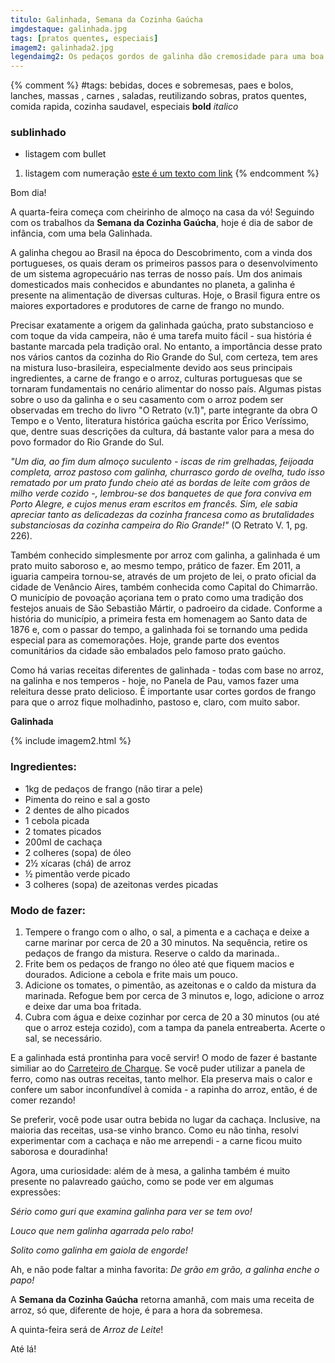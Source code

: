 ```yaml
---
titulo: Galinhada, Semana da Cozinha Gaúcha
imgdestaque: galinhada.jpg
tags: [pratos quentes, especiais]
imagem2: galinhada2.jpg
legendaimg2: Os pedaços gordos de galinha dão cremosidade para uma boa galinhada!
---
```

{% comment %}
#tags: bebidas, doces e sobremesas, paes e bolos, lanches, massas , carnes , saladas, reutilizando sobras, pratos quentes, comida rapida, cozinha saudavel, especiais
**bold**
*italico*
### sublinhado
* listagem com bullet
1. listagem com numeração
[este é um texto com link](https://www.enderecodolink.com)
{% endcomment %}

Bom dia!

A quarta-feira começa com cheirinho de almoço na casa da vó! Seguindo com os trabalhos da **Semana da Cozinha Gaúcha**, hoje é dia de sabor de infância, com uma bela Galinhada. 

A galinha chegou ao Brasil na época do Descobrimento, com a vinda dos portugueses, os quais deram os primeiros passos para o desenvolvimento de um sistema agropecuário nas terras de nosso país. Um dos animais domesticados mais conhecidos e abundantes no planeta, a galinha é presente na alimentação de diversas culturas. Hoje, o Brasil figura entre os maiores exportadores e produtores de carne de frango no mundo. 

Precisar exatamente a origem da galinhada gaúcha, prato substancioso e com toque da vida campeira, não é uma tarefa muito fácil - sua história é bastante marcada pela tradição oral. No entanto, a importância desse prato nos vários cantos da cozinha do Rio Grande do Sul, com certeza, tem ares na mistura luso-brasileira, especialmente devido aos seus principais ingredientes, a carne de frango e o arroz, culturas portuguesas que se tornaram fundamentais no cenário alimentar do nosso país. Algumas pistas sobre o uso da galinha e o seu casamento com o arroz podem ser observadas em trecho do livro "O Retrato (v.1)", parte integrante da obra O Tempo e o Vento, literatura histórica gaúcha escrita por Érico Veríssimo, que, dentre suas descrições da cultura, dá bastante valor para a mesa do povo formador do Rio Grande do Sul. 

*"Um dia, ao fim dum almoço suculento - iscas de rim grelhadas, feijoada completa, arroz pastoso com galinha, churrasco gordo de ovelha, tudo isso rematado por um prato fundo cheio até as bordas de leite com grãos de milho verde cozido -, lembrou-se dos banquetes de que fora conviva em Porto Alegre, e cujos menus eram escritos em francês. Sim, ele sabia apreciar tanto as delicadezas da cozinha francesa como as brutalidades substanciosas da cozinha campeira do Rio Grande!"* (O Retrato V. 1, pg. 226).

Também conhecido simplesmente por arroz com galinha, a galinhada é um prato muito saboroso e, ao mesmo tempo, prático de fazer. Em 2011, a iguaria campeira tornou-se, através de um projeto de lei, o prato oficial da cidade de Venâncio Aires, também conhecida como Capital do Chimarrão. O município de povoação açoriana tem o prato como uma tradição dos festejos anuais de São Sebastião Mártir, o padroeiro da cidade. Conforme a história do município, a primeira festa em homenagem ao Santo data de 1876 e, com o passar do tempo, a galinhada foi se tornando uma pedida especial para as comemorações. Hoje, grande parte dos eventos comunitários da cidade são embalados pelo famoso prato gaúcho. 

Como há varias receitas diferentes de galinhada - todas com base no arroz, na galinha e nos temperos - hoje, no Panela de Pau, vamos fazer uma releitura desse prato delicioso. É importante usar cortes gordos de frango para que o arroz fique molhadinho, pastoso e, claro, com muito sabor.

**Galinhada**

{% include imagem2.html %}

### Ingredientes: 

* 1kg de pedaços de frango (não tirar a pele)
* Pimenta do reino e sal a gosto
* 2 dentes de alho picados
* 1 cebola picada
* 2 tomates picados
* 200ml de cachaça 
* 2 colheres (sopa) de óleo
* 2½ xícaras (chá) de arroz 
* ½ pimentão verde picado
* 3 colheres (sopa) de azeitonas verdes picadas 

### Modo de fazer:

1. Tempere o frango com o alho, o sal, a pimenta e a cachaça e deixe a carne marinar por cerca de 20 a 30 minutos. Na sequência, retire os pedaços de frango da mistura. Reserve o caldo da marinada..
2. Frite bem os pedaços de frango no óleo até que fiquem macios e dourados. Adicione a cebola e frite mais um pouco.
3. Adicione os tomates, o pimentão, as azeitonas e o caldo da mistura da marinada. Refogue bem por cerca de 3 minutos e, logo, adicione o arroz e deixe dar uma boa fritada. 
4. Cubra com água e deixe cozinhar por cerca de 20 a 30 minutos (ou até que o arroz esteja cozido), com a tampa da panela entreaberta. Acerte o sal, se necessário. 

E a galinhada está prontinha para você servir! O modo de fazer é bastante similiar ao do [Carreteiro de Charque](https://paneladepau.github.io/paneladepau-jekyll-blog/semana-da-cozinha-gaucha-carreteiro-de-charque/). Se você puder utilizar a panela de ferro, como nas outras receitas, tanto melhor. Ela preserva mais o calor e confere um sabor inconfundível à comida - a rapinha do arroz, então, é de comer rezando! 

Se preferir, você pode usar outra bebida no lugar da cachaça. Inclusive, na maioria das receitas, usa-se vinho branco. Como eu não tinha, resolvi experimentar com a cachaça e não me arrependi - a carne ficou muito saborosa e douradinha!

Agora, uma curiosidade: além de à mesa, a galinha também é muito presente no palavreado gaúcho, como se pode ver em algumas expressões:

*Sério como guri que examina galinha para ver se tem ovo!*

*Louco que nem galinha agarrada pelo rabo!*

*Solito como galinha em gaiola de engorde!*

Ah, e não pode faltar a minha favorita: *De grão em grão, a galinha enche o papo!*

A **Semana da Cozinha Gaúcha** retorna amanhã, com mais uma receita de arroz, só que, diferente de hoje, é para a hora da sobremesa. 

A quinta-feira será de *Arroz de Leite*!

Até lá!
